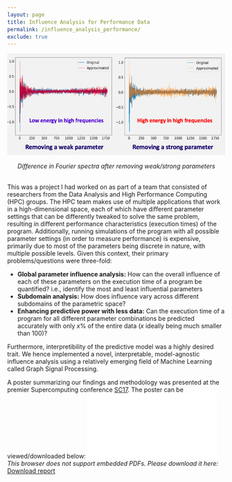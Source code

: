```yaml
---
layout: page
title: Influence Analysis for Performance Data
permalink: /influence_analysis_performance/
exclude: true
---
```

![Influence Analysis for Performance Data](../files/llnl_hpc_image.png?raw=true)
<center> <i>Difference in Fourier spectra after removing weak/strong parameters</i></center>
<br>

This was a project I had worked on as part of a team that consisted of researchers from the Data Analysis and High Performance Computing (HPC) groups. The HPC team makes use of multiple applications that work in a high-dimensional space, each of which have different parameter settings that can be differently tweaked to solve the same problem, resulting in different performance characteristics (execution times) of the program. Additionally, running simulations of the program with all possible parameter settings (in order to measure performance) is expensive, primarily due to most of the parameters being discrete in nature, with multiple possible levels. Given this context, their primary problems/questions were three-fold:
<ul>
	<li><b>Global parameter influence analysis:</b> How can the overall influence of each of these parameters on the execution time of a program be quantified? i.e., identify the most and least influential parameters</li>
	<li><b>Subdomain analysis:</b> How does influence vary across different subdomains of the parametric space?</li>
	<li><b>Enhancing predictive power with less data:</b> Can the execution time of a program for all different parameter combinations be predicted accurately with only <i>x</i>% of the entire data (<i>x</i> ideally being much smaller than 100)?</li>
</ul>
Furthermore, interpretibility of the predictive model was a highly desired trait. We hence implemented a novel, interpretable, model-agnostic influence analysis using a relatively emerging field of Machine Learning called Graph Signal Processing. 

A poster summarizing our findings and methodology was presented at the premier Supercomputing conference <a href="https://sc17.supercomputing.org">SC17</a>. The poster can be viewed/downloaded below:
<object data="/files/llnl_sc_poster.pdf" type="application/pdf" width="720px" height="400px">
    <embed src="/files/llnl_sc_poster.pdf">
	<i>This browser does not support embedded PDFs. Please download it here: </i><a href="/files/llnl_sc_poster.pdf">Download report</a>
    </embed>
</object>
<br>
